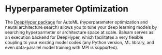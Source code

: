 Hyperparameter Optimization
===========================

The [DeepHyper package](https://github.com/deephyper/deephyper) for
AutoML (hyperparameter optimization and neural architecture search)
allows you to tune your deep learning models by searching hyperparmeter
or architecture space at scale. Balsam serves as an execution backend
for DeepHyper, which facilitates a very flexible coupling to your
existing model codes (any Python version, ML library, and even
data-parallel model training with MPI is supported).
